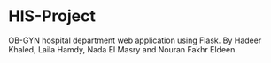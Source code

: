 # HIS-Project
OB-GYN hospital department web application using Flask.
By Hadeer Khaled, Laila Hamdy, Nada El Masry and Nouran Fakhr Eldeen.
